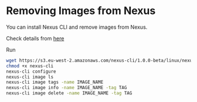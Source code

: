 # Removing Images from Nexus

You can install Nexus CLI and remove images from Nexus. 

Check details from [here](https://www.blog.labouardy.com/cleanup-old-docker-images-from-nexus-repository/)

Run 

```sh
wget https://s3.eu-west-2.amazonaws.com/nexus-cli/1.0.0-beta/linux/nexus-cli
chmod +x nexus-cli
nexus-cli configure
nexus-cli image ls
nexus-cli image tags -name IMAGE_NAME
nexus-cli image info -name IMAGE_NAME -tag TAG
nexus-cli image delete -name IMAGE_NAME -tag TAG
```